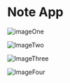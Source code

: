 # Note App
![imageOne](https://user-images.githubusercontent.com/74091147/141491636-5ed53818-e9a2-4da9-a809-c708ff96dced.png)

![ImageTwo](https://user-images.githubusercontent.com/74091147/141491656-5aacfccc-6056-44ea-beac-2826bb527f16.png)

![ImageThree](https://user-images.githubusercontent.com/74091147/141491683-782a2510-d57c-44d3-b15d-31f86a42f626.png)

![ImageFour](https://user-images.githubusercontent.com/74091147/141491694-82c7c5bc-f747-4684-a46c-cb247f3f6da7.png)
